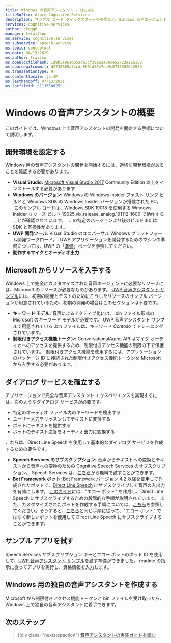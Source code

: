 ```yaml
---
title: Windows の音声アシスタント - はじめに
titleSuffix: Azure Cognitive Services
description: サンプル コード クイックスタートの参照など、Windows 音声エージェントの開発を開始する手順。
services: cognitive-services
author: cfogg6
manager: trrwilson
ms.service: cognitive-services
ms.subservice: speech-service
ms.topic: conceptual
ms.date: 04/15/2020
ms.author: travisw
ms.openlocfilehash: 1d9b5e861b35ade3cf391e2a0ace52722821a158
ms.sourcegitcommit: d2738669a74cda866fd8647cb9c0735602642939
ms.translationtype: HT
ms.contentlocale: ja-JP
ms.lasthandoff: 07/13/2021
ms.locfileid: "113650625"
---
```

# <a name="getting-started-with-voice-assistants-on-windows"></a>Windows の音声アシスタントの概要

このガイドでは、Windows 上で音声アシスタントの開発を開始する手順について説明します。

## <a name="set-up-your-development-environment"></a>開発環境を設定する

Windows 用の音声アシスタントの開発を開始するには、適切な開発環境があることを確認する必要があります。

- **Visual Studio:** [Microsoft Visual Studio 2017](https://visualstudio.microsoft.com/) Community Edition 以上をインストールする必要があります
- **Windows のバージョン**: Windows の Windows Insider ファスト リング ビルドと Windows SDK の Windows Insider バージョンが搭載された PC。  このサンプル コードは、Windows SDK 19018 を使用する Windows Insider リリース ビルド 19025.vb_release_analog.191112-1600 で動作することが確認されています。  この特定のバージョンより後のビルドまたは SDK と互換性があります。
- **UWP 開発ツール**: Visual Studio のユニバーサル Windows プラットフォーム開発ワークロード。  UWP アプリケーションを開発するためのマシンの準備については、UWP の「[準備](/windows/uwp/get-started/get-set-up)」ページを参照してください。
- **動作するマイクとオーディオ出力**

## <a name="obtain-resources-from-microsoft"></a>Microsoft からリソースを入手する

Windows 上で完全にカスタマイズされた音声エージェントに必要なリソースには、Microsoft のリソースが必要なものがあります。 [UWP 音声アシスタント サンプル](windows-voice-assistants-faq.yml#the-uwp-voice-assistant-sample)には、初期の開発とテストのためにこうしたリソースのサンプル バージョンが用意されているため、初期の開発の場合はこのセクションは不要です。

- **キーワード モデル:** 音声によるアクティブ化には、.bin ファイル形式の Microsoft のキーワード モデルが必要です。 UWP 音声アシスタント サンプルで用意されている .bin ファイルは、キーワード *Contoso* でトレーニングされています。
- **制限付きアクセス機能トークン:** ConversationalAgent API はマイク オーディオへのアクセスを提供するため、制限付きアクセス機能の制限の下で保護されています。  制限付きアクセス機能を使用するには、アプリケーションのパッケージ ID に接続された制限付きアクセス機能トークンを Microsoft から入手する必要があります。

## <a name="establish-a-dialog-service"></a>ダイアログ サービスを確立する

アプリケーションで完全な音声アシスタント エクスペリエンスを実現するには、次のようなダイアログ サービスが必要です。

- 特定のオーディオ ファイル内のキーワードを検出する
- ユーザー入力をリッスンしてテキストに変換する
- ボットにテキストを提供する
- ボットのテキスト応答をオーディオ出力に変換する

これらは、Direct Line Speech を使用して基本的なダイアログ サービスを作成するための要件です。

- **Speech Services のサブスクリプション:** 音声からテキストへの変換とテキストから音声への変換のための Cognitive Speech Services のサブスクリプション。 Speech Services は、[こちら](./overview.md#try-the-speech-service-for-free)から無料で試すことができます。
- **Bot Framework ボット:** Bot Framework バージョン 4.2 以降を使用して作成されたボットで、[Direct Line Speech](./direct-line-speech.md) にサブスクライブして音声の入出力を有効にします。 [このガイド](./tutorial-voice-enable-your-bot-speech-sdk.md)には、"エコー ボット" を作成し、Direct Line Speech にサブスクライブするための段階的な手順が説明されています。 また、カスタマイズされたボットを作成する手順については、[こちら](https://blog.botframework.com/2018/05/07/build-a-microsoft-bot-framework-bot-with-the-bot-builder-sdk-v4/)を参照してください。そうすると、[こちら](./tutorial-voice-enable-your-bot-speech-sdk.md)と同じ手順に従って、"エコー ボット" ではなく新しいボットを使用して Direct Line Speech にサブスクライブすることができます。

## <a name="try-out-the-sample-app"></a>サンプル アプリを試す

Speech Services サブスクリプション キーとエコー ボットのボット ID を使用して、[UWP 音声アシスタント サンプル](windows-voice-assistants-faq.yml#the-uwp-voice-assistant-sample)を試す準備ができました。 readme の指示に従ってアプリを実行し、資格情報を入力します。

## <a name="create-your-own-voice-assistant-for-windows"></a>Windows 用の独自の音声アシスタントを作成する

Microsoft から制限付きアクセス機能トークンと bin ファイルを受け取ったら、Windows 上で独自の音声アシスタントに着手できます。

## <a name="next-steps"></a>次のステップ

> [!div class="nextstepaction"]
> [音声アシスタントの実装ガイドを読む](windows-voice-assistants-implementation-guide.md)